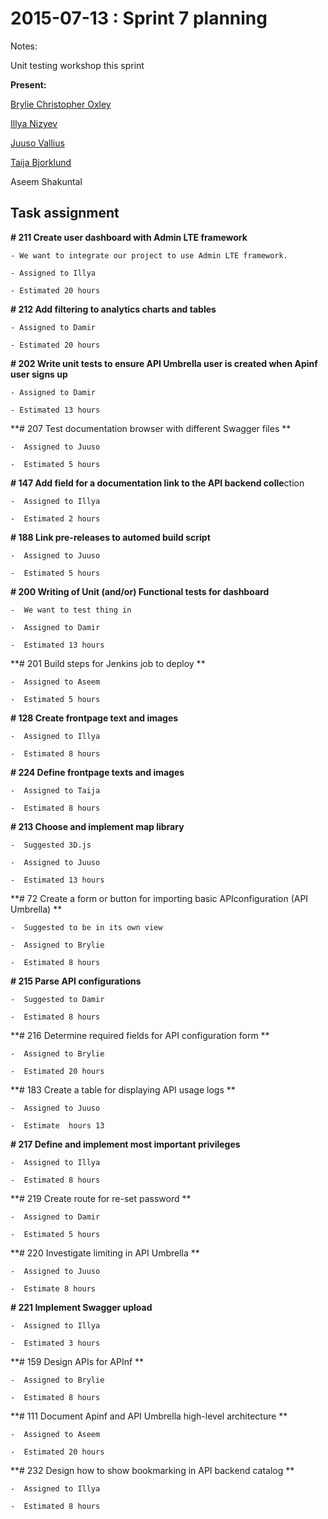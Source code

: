 # 2015-07-13 : Sprint 7 planning

Notes:

Unit testing workshop this sprint

**Present:**

[Brylie Christopher Oxley](https://www.openhub.net/accounts/brylie)

[Illya Nizyev](/ep/profile/w4lbdyiXvgi)

[Juuso Vallius](/ep/profile/tPN01rySCnJ)

[Taija Bjorklund](/ep/profile/qMJYdtOf8Ww)

Aseem Shakuntal

## Task assignment

**# 211 Create user dashboard with Admin LTE framework**

    - We want to integrate our project to use Admin LTE framework. 

    - Assigned to Illya

    - Estimated 20 hours

**# 212 Add filtering to analytics charts and tables**

    - Assigned to Damir

    - Estimated 20 hours

**# 202 Write unit tests to ensure API Umbrella user is created when Apinf user signs up**

    - Assigned to Damir

    - Estimated 13 hours        

**# 207 Test documentation browser with different Swagger files **

    -  Assigned to Juuso

    -  Estimated 5 hours

**# 147 Add field for a documentation link to the API backend colle**ction 

    -  Assigned to Illya

    -  Estimated 2 hours

**# 188 Link pre-releases to automed build script**

    -  Assigned to Juuso

    -  Estimated 5 hours

**# 200 Writing of Unit (and/or) Functional tests for dashboard**

    -  We want to test thing in   

    -  Assigned to Damir

    -  Estimated 13 hours

**# 201 Build steps for Jenkins job to deploy **

    -  Assigned to Aseem

    -  Estimated 5 hours

**# 128 Create frontpage text and images**

    -  Assigned to Illya

    -  Estimated 8 hours

**# 224 Define frontpage texts and images**

    -  Assigned to Taija

    -  Estimated 8 hours

**# 213 Choose and implement map library**

    -  Suggested 3D.js

    -  Assigned to Juuso

    -  Estimated 13 hours

**# 72 Create a form or button for importing basic APIconfiguration (API Umbrella) **

    -  Suggested to be in its own view    

    -  Assigned to Brylie 

    -  Estimated 8 hours

**# 215 Parse API configurations**

    -  Suggested to Damir

    -  Estimated 8 hours

**# 216 Determine required fields for API configuration form **

    -  Assigned to Brylie

    -  Estimated 20 hours

**# 183 Create a table for displaying API usage logs **

    -  Assigned to Juuso

    -  Estimate  hours 13

**# 217 Define and implement most important privileges**

    -  Assigned to Illya

    -  Estimated 8 hours

**# 219 Create route for re-set password  **

    -  Assigned to Damir

    -  Estimated 5 hours

**# 220 Investigate limiting in API Umbrella  **

    -  Assigned to Juuso

    -  Estimate 8 hours

**# 221 Implement Swagger upload**

    -  Assigned to Illya

    -  Estimated 3 hours 

**# 159 Design APIs for APInf      **

    -  Assigned to Brylie

    -  Estimated 8 hours

**# 111 Document Apinf and API Umbrella high-level architecture  **

    -  Assigned to Aseem 

    -  Estimated 20 hours

**# 232 Design how to show bookmarking in API backend catalog  **

    -  Assigned to Illya

    -  Estimated 8 hours